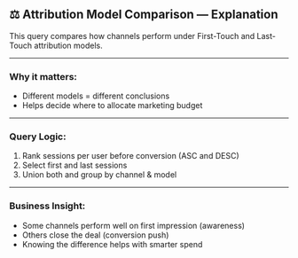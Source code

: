 ## ⚖️ Attribution Model Comparison — Explanation

This query compares how channels perform under First-Touch and Last-Touch attribution models.

---

### Why it matters:
- Different models = different conclusions
- Helps decide where to allocate marketing budget

---

### Query Logic:
1. Rank sessions per user before conversion (ASC and DESC)
2. Select first and last sessions
3. Union both and group by channel & model

---

### Business Insight:
- Some channels perform well on first impression (awareness)
- Others close the deal (conversion push)
- Knowing the difference helps with smarter spend
